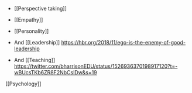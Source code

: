 - [[Perspective taking]]
- [[Empathy]]
- [[Personality]]

- And [[Leadership]] https://hbr.org/2018/11/ego-is-the-enemy-of-good-leadership

- And [[Teaching]] https://twitter.com/bharrisonEDU/status/1526936370198917120?t=-wBUcsTKb6ZR8F2NbCsIDw&s=19

[[Psychology]]
